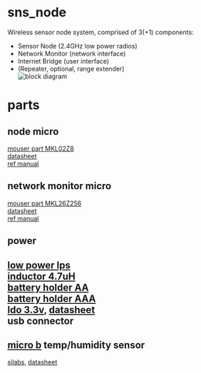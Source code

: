 sns_node
=====
Wireless sensor node system, comprised of 3(+1) components:  
* Sensor Node (2.4GHz low power radios)
* Network Monitor (network interface)
* Internet Bridge (user interface)
* (Repeater, optional, range extender)  
![block diagram](https://raw2.github.com/noahp/sns_node/master/doc/sns_node.png)  

parts
=====
node micro
-----
[mouser part MKL02Z8](http://www.mouser.com/ProductDetail/Freescale-Semiconductor/MKL02Z8VFG4/?qs=sGAEpiMZZMttKWgNLnZcJr8OOhcQcoey)  
[datasheet](http://cache.freescale.com/files/32bit/doc/data_sheet/KL02P32M48SF0.pdf?fpsp=1&WT_TYPE=Data%20Sheets&WT_VENDOR=FREESCALE&WT_FILE_FORMAT=pdf&WT_ASSET=Documentation)  
[ref manual](http://cache.freescale.com/files/32bit/doc/ref_manual/KL02P32M48SF0RM.pdf?fpsp=1&WT_TYPE=Reference%20Manuals&WT_VENDOR=FREESCALE&WT_FILE_FORMAT=pdf&WT_ASSET=Documentation)

network monitor micro
-----
[mouser part MKL26Z256](http://www.mouser.com/ProductDetail/Freescale-Semiconductor/MKL26Z256VLH4/?qs=sGAEpiMZZMuoKKEcg8mMKEd509BQpO5pxz18L1jeLNc%3d)  
[datasheet](http://cache.freescale.com/files/microcontrollers/doc/data_sheet/KL26P121M48SF4.pdf)  
[ref manual](http://cache.freescale.com/files/microcontrollers/doc/ref_manual/KL26P121M48SF4RM.pdf)

power
-----
[low power lps](http://www.mouser.com/ProductDetail/Microchip-Technology/MCP1640T-I-CHY/?qs=sGAEpiMZZMsnDbBzJh6VGDDeXjwaXPWp)  
[inductor 4.7uH](http://www.mouser.com/ProductDetail/Sumida/CDRH4D18CNP-100PC/?qs=sGAEpiMZZMsg%252by3WlYCkUxi3fTgkZ6yAbP1KOW9D5Zs%3d)  
[battery holder AA](http://www.mouser.com/ProductDetail/Eagle-Plastic-Devices/12BH311A-GR/?qs=sGAEpiMZZMupuRtfu7GC%252bWdR22xe%2fSxxWAb7Knacbvo%3d)  
[battery holder AAA](http://www.mouser.com/ProductDetail/Eagle-Plastic-Devices/12BH412-GR/?qs=sGAEpiMZZMupuRtfu7GC%252basqiiwPG6fox5Hf9LOGvms%3d)  
[ldo 3.3v](http://www.mouser.com/ProductDetail/Skyworks-Solutions-Inc/AAT3220IGY-33-T1/?qs=sGAEpiMZZMsGz1a6aV8DcBc9KxeEYlaawDtM6jF3HEw%3d), [datasheet](http://www.mouser.com/ds/2/472/202250A-258357.pdf)  
usb connector
-----
[micro b](http://www.mouser.com/ProductDetail/FCI/10118192-0001LF/?qs=sGAEpiMZZMulM8LPOQ%252byk2%252bTbV8%2f2X5vivRX5xKgOBI%3d)
temp/humidity sensor
-----
[silabs](http://www.mouser.com/ProductDetail/Silicon-Labs/Si7020-A10-GM/?qs=sGAEpiMZZMvcRsgoMFfeP68xdtgWCbZByF2TKLTitEk%3d), [datasheet](http://www.silabs.com/Support%20Documents/TechnicalDocs/Si7020.pdf)  
